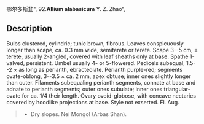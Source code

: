 鄂尔多斯韭",
92.**Allium alabasicum** Y. Z. Zhao",

## Description
Bulbs clustered, cylindric; tunic brown, fibrous. Leaves conspicuously longer than scape, ca. 0.3 mm wide, semiterete or terete. Scape 3--5 cm, ± terete, usually 2-angled, covered with leaf sheaths only at base. Spathe 1-valved, persistent. Umbel usually 4- or 5-flowered. Pedicels subequal, 1.5--2 × as long as perianth, ebracteolate. Perianth purple-red; segments ovate-oblong, 3--3.5 × ca. 2 mm, apex obtuse; inner ones slightly longer than outer. Filaments subequaling perianth segments, connate at base and adnate to perianth segments; outer ones subulate; inner ones triangular-ovate for ca. 1/4 their length. Ovary ovoid-globose, with concave nectaries covered by hoodlike projections at base. Style not exserted. Fl. Aug.

> * Dry slopes. Nei Mongol (Arbas Shan).
